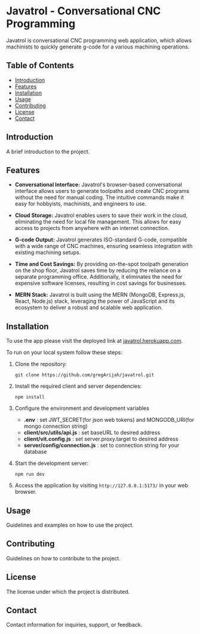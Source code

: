 # Javatrol - Conversational CNC Programming

 Javatrol is conversational CNC programming web application, which allows machinists to quickly generate g-code for a various machining operations.

## Table of Contents

- [Introduction](#introduction)
- [Features](#features)
- [Installation](#installation)
- [Usage](#usage)
- [Contributing](#contributing)
- [License](#license)
- [Contact](#contact)

## Introduction

A brief introduction to the project.



## Features

- **Conversational Interface:** Javatrol's browser-based conversational interface allows users to generate toolpaths and create CNC programs without the need for manual coding. The intuitive commands make it easy for hobbyists, machinists, and engineers to use.

- **Cloud Storage:** Javatrol enables users to save their work in the cloud, eliminating the need for local file management. This allows for easy access to projects from anywhere with an internet connection.

- **G-code Output:** Javatrol generates ISO-standard G-code, compatible with a wide range of CNC machines, ensuring seamless integration with existing machining setups.

- **Time and Cost Savings:** By providing on-the-spot toolpath generation on the shop floor, Javatrol saves time by reducing the reliance on a separate programming office. Additionally, it eliminates the need for expensive software licenses, resulting in cost savings for businesses.

- **MERN Stack:** Javatrol is built using the MERN (MongoDB, Express.js, React, Node.js) stack, leveraging the power of JavaScript and its ecosystem to deliver a robust and scalable web application.


## Installation

To use the app please visit the deployed link at [javatrol.herokuapp.com](javatrol.herokuapp.com).

To run on your local system follow these steps:

1. Clone the repository:
    ```
    git clone https://github.com/gregArijah/javatrol.git
    ```

2. Install the required client and server dependencies:
    ```
    npm install
    ```

3. Configure the environment and development variables   
    - **.env** : set JWT_SECRET(for json web tokens) and MONGODB_URI(for mongo connection string) 
    - **client/src/utils/api.js** : set baseURL to desired address
    - **client/vit.config.js** : set server.proxy.target to desired address
    - **server/config/connection.js** : set to connection string for your database  

4. Start the development server:
    ```
    npm run dev
    ```

5. Access the application by visiting `http://127.0.0.1:5173/` in your web browser.



## Usage

Guidelines and examples on how to use the project.

## Contributing

Guidelines on how to contribute to the project.

## License

The license under which the project is distributed.

## Contact

Contact information for inquiries, support, or feedback.

